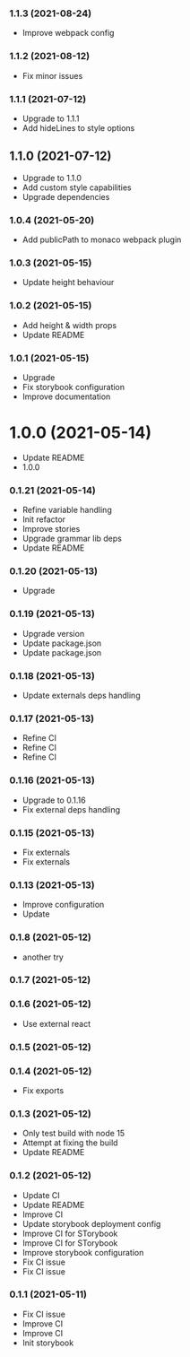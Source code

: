 ### **1.1.3** (2021-08-24)  
  
- Improve webpack config    
  
### **1.1.2** (2021-08-12)  
  
- Fix minor issues    
  
### **1.1.1** (2021-07-12)  
  
- Upgrade to 1.1.1  
- Add hideLines to style options    
  
## **1.1.0** (2021-07-12)  
  
- Upgrade to 1.1.0  
- Add custom style capabilities  
- Upgrade dependencies    
  
### **1.0.4** (2021-05-20)  
  
- Add publicPath to monaco webpack plugin    
  
### **1.0.3** (2021-05-15)  
  
- Update height behaviour    
  
### **1.0.2** (2021-05-15)  
  
- Add height & width props  
- Update README    
  
### **1.0.1** (2021-05-15)  
  
- Upgrade  
- Fix storybook configuration  
- Improve documentation    
  
# **1.0.0** (2021-05-14)  
  
- Update README  
- 1.0.0    
  
### **0.1.21** (2021-05-14)  
  
- Refine variable handling  
- Init refactor  
- Improve stories  
- Upgrade grammar lib deps  
- Update README    
  
### **0.1.20** (2021-05-13)  
  
- Upgrade    
  
### **0.1.19** (2021-05-13)  
  
- Upgrade version  
- Update package.json  
- Update package.json    
  
### **0.1.18** (2021-05-13)  
  
- Update externals deps handling    
  
### **0.1.17** (2021-05-13)  
  
- Refine CI  
- Refine CI  
- Refine CI    
  
### **0.1.16** (2021-05-13)  
  
- Upgrade to 0.1.16  
- Fix external deps handling    
  
### **0.1.15** (2021-05-13)  
  
- Fix externals  
- Fix externals    
  
### **0.1.13** (2021-05-13)  
  
- Improve configuration  
- Update    
  
### **0.1.8** (2021-05-12)  
  
- another try    
  
### **0.1.7** (2021-05-12)  
  
  
  
### **0.1.6** (2021-05-12)  
  
- Use external react    
  
### **0.1.5** (2021-05-12)  
  
  
  
### **0.1.4** (2021-05-12)  
  
- Fix exports
  
### **0.1.3** (2021-05-12)  
  
- Only test build with node 15  
- Attempt at fixing the build  
- Update README    
  
### **0.1.2** (2021-05-12)  
  
- Update CI  
- Update README  
- Improve CI  
- Update storybook deployment config  
- Improve CI for STorybook  
- Improve CI for STorybook  
- Improve storybook configuration  
- Fix CI issue  
- Fix CI issue    
  
### **0.1.1** (2021-05-11)  
  
- Fix CI issue  
- Improve CI  
- Improve CI  
- Init storybook    
  
